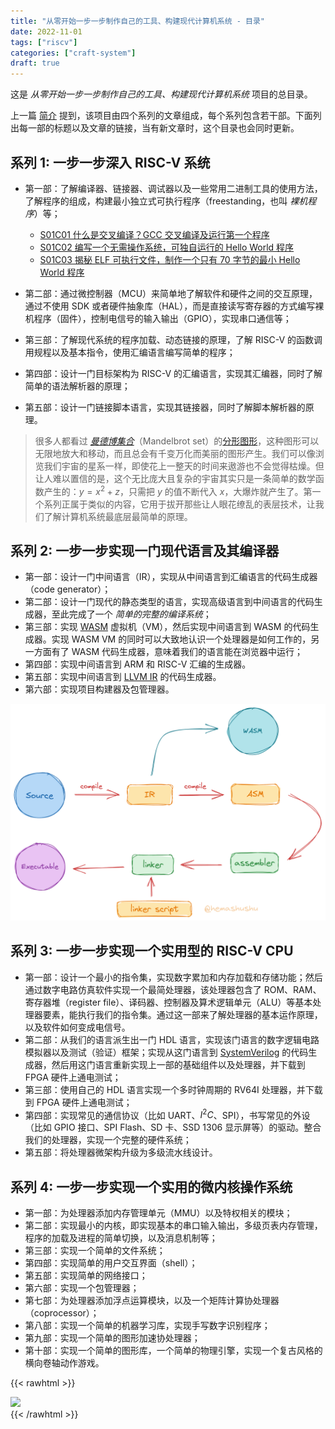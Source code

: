 ```yaml
---
title: "从零开始一步一步制作自己的工具、构建现代计算机系统 - 目录"
date: 2022-11-01
tags: ["riscv"]
categories: ["craft-system"]
draft: true
---
```


这是 _从零开始一步一步制作自己的工具、构建现代计算机系统_ 项目的总目录。

上一篇 [简介](../2022-10-31-building-a-modern-computer-system-from-scratch-step-by-step) 提到，该项目由四个系列的文章组成，每个系列包含若干部。下面列出每一部的标题以及文章的链接，当有新文章时，这个目录也会同时更新。

## 系列 1: 一步一步深入 RISC-V 系统

- 第一部：了解编译器、链接器、调试器以及一些常用二进制工具的使用方法，了解程序的组成，构建最小独立式可执行程序（freestanding，也叫 _裸机程序_）等；

  - [S01C01 什么是交叉编译？GCC 交叉编译及运行第一个程序](../2022-11-05-s01c01-cross-compile-and-run-the-first-program)
  - [S01C02 编写一个无需操作系统，可独自运行的 Hello World 程序](../2022-11-06-s01c02-write-a-bare-metal-program-run-alone-without-os)
  - [S01C03 揭秘 ELF 可执行文件，制作一个只有 70 字节的最小 Hello World 程序](../2022-11-07-s01c03-the-program-file-structure-and-make-a-minimal-hello-world-program)

- 第二部：通过微控制器（MCU）来简单地了解软件和硬件之间的交互原理，通过不使用 SDK 或者硬件抽象库（HAL），而是直接读写寄存器的方式编写裸机程序（固件），控制电信号的输入输出（GPIO），实现串口通信等；
- 第三部：了解现代系统的程序加载、动态链接的原理，了解 RISC-V 的函数调用规程以及基本指令，使用汇编语言编写简单的程序；
- 第四部：设计一门目标架构为 RISC-V 的汇编语言，实现其汇编器，同时了解简单的语法解析器的原理；
- 第五部：设计一门链接脚本语言，实现其链接器，同时了解脚本解析器的原理。

> 很多人都看过 [_曼德博集合_](https://en.wikipedia.org/wiki/Mandelbrot_set)（Mandelbrot set）的[分形图形](https://en.wikipedia.org/wiki/Fractal)，这种图形可以无限地放大和移动，而且总会有千变万化而美丽的图形产生。我们可以像浏览我们宇宙的星系一样，即使花上一整天的时间来遨游也不会觉得枯燥。但让人难以置信的是，这个无比庞大且复杂的宇宙其实只是一条简单的数学函数产生的：$y = x^2 + z$，只需把 $y$ 的值不断代入 $x$，大爆炸就产生了。第一个系列正属于类似的内容，它用于拔开那些让人眼花缭乱的表层技术，让我们了解计算机系统最底层最简单的原理。

## 系列 2: 一步一步实现一门现代语言及其编译器

- 第一部：设计一门中间语言（IR），实现从中间语言到汇编语言的代码生成器（code generator）；
- 第二部：设计一门现代的静态类型的语言，实现高级语言到中间语言的代码生成器，至此完成了一个 _简单的完整的编译系统_；
- 第三部：实现 [WASM](https://webassembly.org/) 虚拟机（VM），然后实现中间语言到 WASM 的代码生成器。实现 WASM VM 的同时可以大致地认识一个处理器是如何工作的，另一方面有了 WASM 代码生成器，意味着我们的语言能在浏览器中运行；
- 第四部：实现中间语言到 ARM 和 RISC-V 汇编的生成器。
- 第五部：实现中间语言到 [LLVM IR](https://llvm.org/docs/LangRef.html) 的代码生成器。
- 第六部：实现项目构建器及包管理器。

![compilation system](images/compilation-system.png)

## 系列 3: 一步一步实现一个实用型的 RISC-V CPU

- 第一部：设计一个最小的指令集，实现数字累加和内存加载和存储功能；然后通过数字电路仿真软件实现一个最简处理器，该处理器包含了 ROM、RAM、寄存器堆（register file）、译码器、控制器及算术逻辑单元（ALU）等基本处理器要素，能执行我们的指令集。通过这一部来了解处理器的基本运作原理，以及软件如何变成电信号。
- 第二部：从我们的语言派生出一门 HDL 语言，实现该门语言的数字逻辑电路模拟器以及测试（验证）框架；实现从这门语言到 [SystemVerilog](https://en.wikipedia.org/wiki/SystemVerilog) 的代码生成器，然后用这门语言重新实现上一部的基础组件以及处理器，并下载到 FPGA 硬件上通电测试；
- 第三部：使用自己的 HDL 语言实现一个多时钟周期的 RV64I 处理器，并下载到 FPGA 硬件上通电测试；
- 第四部：实现常见的通信协议（比如 UART、$I^2C$、SPI），书写常见的外设（比如 GPIO 接口、SPI Flash、SD 卡、SSD 1306 显示屏等）的驱动。整合我们的处理器，实现一个完整的硬件系统；
- 第五部：将处理器微架构升级为多级流水线设计。

## 系列 4: 一步一步实现一个实用的微内核操作系统

- 第一部：为处理器添加内存管理单元（MMU）以及特权相关的模块；
- 第二部：实现最小的内核，即实现基本的串口输入输出，多级页表内存管理，程序的加载及进程的简单切换，以及消息机制等；
- 第三部：实现一个简单的文件系统；
- 第四部：实现简单的用户交互界面（shell）；
- 第五部：实现简单的网络接口；
- 第六部：实现一个包管理器；
- 第七部：为处理器添加浮点运算模块，以及一个矩阵计算协处理器（coprocessor）；
- 第八部：实现一个简单的机器学习库，实现手写数字识别程序；
- 第九部：实现一个简单的图形加速协处理器；
- 第十部：实现一个简单的图形库，一个简单的物理引擎，实现一个复古风格的横向卷轴动作游戏。

{{< rawhtml >}}
<div>
    <img src="/images/subscribe-and-donate.zh.png" class="block-image image-480px"/>
</div>
{{< /rawhtml >}}